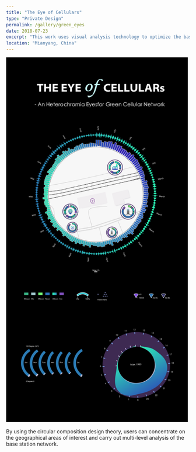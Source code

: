 ```yaml
---
title: "The Eye of Cellulars"
type: "Private Design"
permalink: /gallery/green_eyes
date: 2018-07-23
excerpt: "This work uses visual analysis technology to optimize the base station network to achieve the goal of green base station network.<img src='/images/green_eye.png' width='500px'> "
location: "Mianyang, China"
---
```


<img src='/images/green_eye.png' width='500px'>

By using the circular composition design theory, users can concentrate on the geographical areas of interest and carry out multi-level analysis of the base station network. 